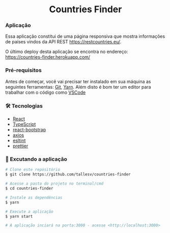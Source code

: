 <h1 align="center">Countries Finder</h1>

### Aplicação

Essa aplicação constitui de uma página responsiva que mostra informações de países vindos da API REST https://restcountries.eu/.

O último deploy desta aplicação se encontra no endereço: https://countries-finder.herokuapp.com/

### Pré-requisitos

Antes de começar, você vai precisar ter instalado em sua máquina as seguintes ferramentas:
[Git](https://git-scm.com), [Yarn](https://classic.yarnpkg.com/pt-BR/).
Além disto é bom ter um editor para trabalhar com o código como [VSCode](https://code.visualstudio.com/)

### 🛠 Tecnologias

- [React](https://pt-br.reactjs.org/)
- [TypeScript](https://www.typescriptlang.org/)
- [react-bootstrap](https://react-bootstrap.github.io/)
- [axios](https://github.com/axios/axios)
- [esltint](https://eslint.org/)
- [prettier](https://prettier.io/)

### 🎲 Excutando a aplicação

```bash
# Clone este repositório
$ git clone https://github.com/tallesv/countries-finder

# Acesse a pasta do projeto no terminal/cmd
$ cd countries-finder

# Instale as dependências
$ yarn

# Execute a aplicação
$ yarn start

# A aplicação inciará na porta:3000 - acesse <http://localhost:3000>

```

